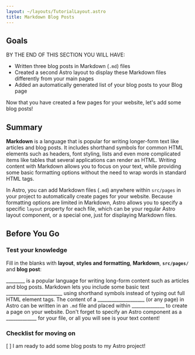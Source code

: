 ```yaml
---
layout: ~/layouts/TutorialLayout.astro
title: Markdown Blog Posts
---
```


## Goals

BY THE END OF THIS SECTION YOU WILL HAVE:
- Written three blog posts in Markdown (`.md`) files
- Created a second Astro layout to display these Markdown files differently from your main pages
- Added an automatically generated list of your blog posts to your Blog page

Now that you have created a few pages for your website, let's add some blog posts!

## Summary

**Markdown** is a language that is popular for writing longer-form text like articles and blog posts. It includes shorthand symbols for common HTML elements such as headers, font styling, lists and even more complicated items like tables that several applications can render as HTML. Writing content with Markdown allows you to focus on your text, while providing some basic formatting options without the need to wrap words in standard HTML tags.

In Astro, you can add Markdown files (`.md`) anywhere within `src/pages` in your project to automatically create pages for your website. Because formatting options are limited in Markdown, Astro allows you to specify a specific `layout` property for each file, which can be your regular Astro layout component, or a special one, just for displaying Markdown files.

## Before You Go

### Test your knowledge

Fill in the blanks with **layout**, **styles and formatting**, **Markdown**, **`src/pages/`** and **blog post**:

________ is a popular language for writing long-form content such as articles and blog posts. Markdown lets you include some basic text ________________________ using shorthand symbols instead of typing out full HTML element tags. The content of a ____________________ (or any page) in Astro can be written in an `.md` file and placed within ______________ to create a page on your website. Don't forget to specify an Astro component as a _____________ for your file, or all you will see is your text content! 


### Checklist for moving on
[ ] I am ready to add some blog posts to my Astro project!
